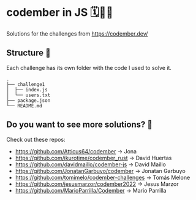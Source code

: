 # codember in JS 🗓️🧑‍💻
Solutions for the challenges from https://codember.dev/

## Structure 🌳
Each challenge has its own folder with the code I used to solve it.
```
.
├── challenge1
│  ├── index.js
│  └── users.txt
├── package.json
└── README.md
```

## Do you want to see more solutions? 👥
Check out these repos:
- https://github.com/Atticus64/codember -> Jona <Atticus64>
- https://github.com/ikurotime/codember_rust -> David Huertas <ikurotime>
- https://github.com/davidmaillo/codember-js -> David Maillo <davidmaillo>
- https://github.com/JonatanGarbuyo/codember -> Jonatan Garbuyo <JonatanGarbuyo>
- https://github.com/tomimelo/codember-challenges -> Tomás Melone <tomimelo>
- https://github.com/jesusmarzor/codember2022 -> Jesus Marzor <jesusmarzor>
- https://github.com/MarioParrilla/Codember -> Mario Parrilla <MarioParrilla>
